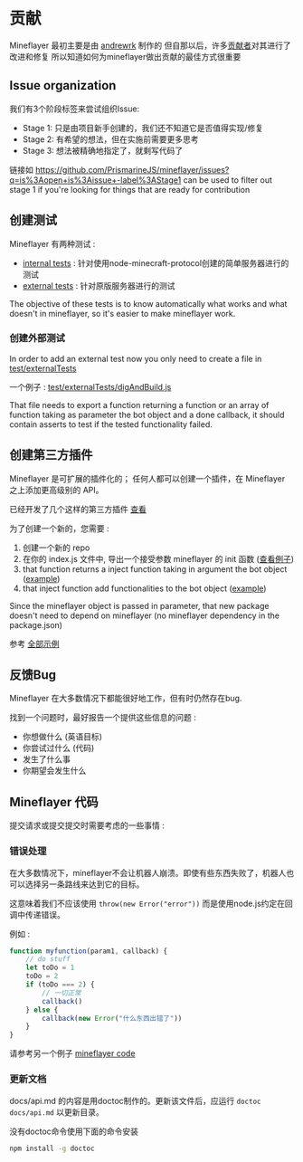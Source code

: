 # 贡献

Mineflayer 最初主要是由 [andrewrk](http://github.com/andrewrk) 制作的
但自那以后，许多[贡献者](https://github.com/andrewrk/mineflayer/graphs/contributors)对其进行了改进和修复
所以知道如何为mineflayer做出贡献的最佳方式很重要

## Issue organization

我们有3个阶段标签来尝试组织Issue:

- Stage 1: 只是由项目新手创建的，我们还不知道它是否值得实现/修复
- Stage 2: 有希望的想法，但在实施前需要更多思考
- Stage 3: 想法被精确地指定了，就剩写代码了

链接如 https://github.com/PrismarineJS/mineflayer/issues?q=is%3Aopen+is%3Aissue+-label%3AStage1 can be used to filter out stage 1 if you're looking for things that are ready for contribution

## 创建测试

Mineflayer 有两种测试 :

- [internal tests](test/internalTest.js) : 针对使用node-minecraft-protocol创建的简单服务器进行的测试
- [external tests](test/externalTests/) : 针对原版服务器进行的测试

The objective of these tests is to know automatically what works and what doesn't in mineflayer, so it's easier to make mineflayer work.

### 创建外部测试

In order to add an external test now you only need to create a file in [test/externalTests](test/externalTests)

一个例子 : [test/externalTests/digAndBuild.js](https://github.com/PrismarineJS/mineflayer/blob/master/test/externalTests/digAndBuild.js)

That file needs to export a function returning a function or an array of function taking as parameter the bot object and a done callback,
it should contain asserts to test if the tested functionality failed.

## 创建第三方插件

Mineflayer 是可扩展的插件化的； 任何人都可以创建一个插件，在 Mineflayer 之上添加更高级别的 API。

已经开发了几个这样的第三方插件 [查看](https://github.com/andrewrk/mineflayer#third-party-plugins)

为了创建一个新的，您需要 :

1. 创建一个新的 repo
2. 在你的 index.js 文件中, 导出一个接受参数 mineflayer 的 init 函数 ([查看例子](https://github.com/andrewrk/mineflayer-navigate/blob/e24cb6a868ce64ae43bea2d035832c15ed01d301/index.js#L18))
3. that function returns a inject function taking in argument the bot object ([example](https://github.com/andrewrk/mineflayer-navigate/blob/e24cb6a868ce64ae43bea2d035832c15ed01d301/index.js#L23))
4. that inject function add functionalities to the bot object ([example](https://github.com/andrewrk/mineflayer-navigate/blob/e24cb6a868ce64ae43bea2d035832c15ed01d301/index.js#L32))

Since the mineflayer object is passed in parameter, that new package doesn't need to depend on mineflayer (no mineflayer dependency in the package.json)

参考 [全部示例](https://github.com/andrewrk/mineflayer-navigate/tree/e24cb6a868ce64ae43bea2d035832c15ed01d301)

## 反馈Bug

Mineflayer 在大多数情况下都能很好地工作，但有时仍然存在bug.

找到一个问题时，最好报告一个提供这些信息的问题 :

- 你想做什么 (英语目标)
- 你尝试过什么 (代码)
- 发生了什么事
- 你期望会发生什么

## Mineflayer 代码

提交请求或提交提交时需要考虑的一些事情 :

### 错误处理

在大多数情况下，mineflayer不会让机器人崩溃。即使有些东西失败了，机器人也可以选择另一条路线来达到它的目标。

这意味着我们不应该使用 `throw(new Error("error"))` 而是使用node.js约定在回调中传递错误。

例如 :

```js
function myfunction(param1, callback) {
	// do stuff
	let toDo = 1
	toDo = 2
	if (toDo === 2) {
		// 一切正常
		callback()
	} else {
		callback(new Error("什么东西出错了"))
	}
}
```

请参考另一个例子 [mineflayer code](https://github.com/andrewrk/mineflayer/blob/a8736c4ea473cf1a609c5a29046c0cdad006d429/lib/plugins/bed.js#L10)

### 更新文档

docs/api.md 的内容是用doctoc制作的。更新该文件后，应运行 `doctoc docs/api.md` 以更新目录。

没有doctoc命令使用下面的命令安装

```bash
npm install -g doctoc
```
